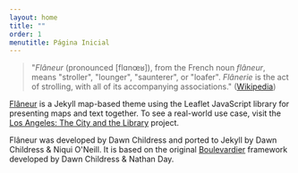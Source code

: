```yaml
---
layout: home
title: ""
order: 1
menutitle: Página Inicial
---
```


> "_Flâneur_ (pronounced [flɑnœʁ]), from the French noun _flâneur_, means "stroller", "lounger", "saunterer", or "loafer". _Flânerie_ is the act of strolling, with all of its accompanying associations." ([Wikipedia](https://en.wikipedia.org/wiki/Flâneur))

[Flâneur](https://github.com/kirschbombe/flaneur) is a Jekyll map-based theme using the Leaflet JavaScript library for presenting maps and text together. To see a real-world use case, visit the [Los Angeles: The City and the Library](https://citystoriesucla.github.io/lyricalmap/) project.

Flâneur was developed by Dawn Childress and ported to Jekyll by Dawn Childress & Niqui O'Neill. It is based on the original [Boulevardier](https://github.com/kirschbombe/boulevardier) framework developed by Dawn Childress & Nathan Day.
